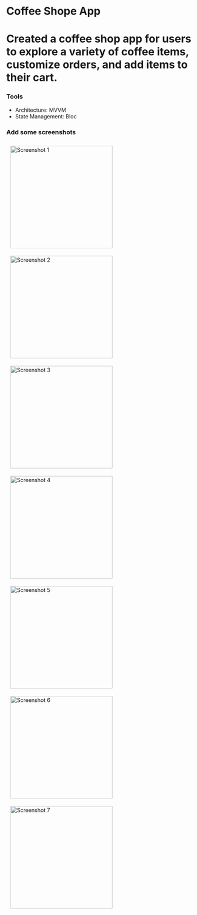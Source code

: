 # Coffee Shope App

# Created a coffee shop app for users to explore a variety of coffee items, customize orders, and add items to their cart.
### Tools
- Architecture: MVVM
- State Management: Bloc

### Add some screenshots

<img src="https://github.com/user-attachments/assets/8e629093-a298-4121-ba26-4b0073f52707" alt="Screenshot 1" width="270" style="margin: 10px;">

<img src="https://github.com/user-attachments/assets/893f77b4-2be4-4900-a765-4f7af1e1b0b4" alt="Screenshot 2" width="270" style="margin: 10px;">

<img src="https://github.com/user-attachments/assets/f15e3493-ecf0-4ab3-8407-e38781b8f68a" alt="Screenshot 3" width="270" style="margin: 10px;">

<img src="https://github.com/user-attachments/assets/635c6767-e310-49ef-b20b-7ed85daefb1b" alt="Screenshot 4" width="270" style="margin: 10px;">

<img src="https://github.com/user-attachments/assets/9112e9fe-d70c-4cca-a7dd-f49cc989018b" alt="Screenshot 5" width="270" style="margin: 10px;">

<img src="https://github.com/user-attachments/assets/4bb8e09a-1119-4585-87a1-a9e6e2642e0c" alt="Screenshot 6" width="270" style="margin: 10px;">

<img src="https://github.com/user-attachments/assets/4a7b6ca5-f2db-4cf1-b4c4-7b581ad73dca" alt="Screenshot 7" width="270" style="margin: 10px;">
